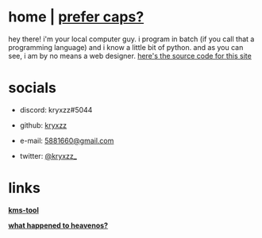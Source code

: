 # **home | [prefer caps?](kryxzz.github.io/caps)**
hey there! i'm your local computer guy. i program in batch (if you call that a programming language) and i know a little bit of python. and as you can see, i am by no means a web designer. [here's the source code for this site](https://github.com/wjk4/wjk4.github.io)

# **socials**

- discord: kryxzz#5044

- github: [kryxzz](https://github.com/kryxzz)

- e-mail: 5881660@gmail.com

- twitter: [@kryxzz_](https://twitter.com/kryxzz_)

# links

  **[kms-tool](https://github.com/wjk4/w10-pro-kms)**
  
  **[what happened to heavenos?](https://github.com/wjk4/HeavenOS-ARCHIVED)**
  
  
  
  
  
  
  
  
